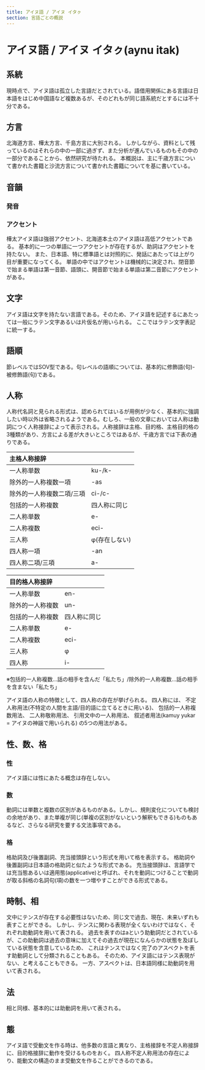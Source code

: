 ```yaml
---
title: アイヌ語 / アイヌ イタㇰ
section: 言語ごとの概説
---
```


# アイヌ語 / アイヌ イタㇰ(aynu itak)

## 系統

現時点で、アイヌ語は孤立した言語だとされている。語借用関係にある言語は日本語をはじめ中国語など複数あるが、そのどれもが同じ語系統だとするには不十分である。

## 方言

北海道方言、樺太方言、千島方言に大別される。
しかしながら、資料として残っているのはそれらの中の一部に過ぎず、また分析が進んでいるものもその中の一部分であることから、依然研究が待たれる。
本概説は、主に千歳方言について書かれた書籍と沙流方言について書かれた書籍についてを基に書いている。

## 音韻

### 発音

### アクセント

樺太アイヌ語は強弱アクセント、北海道本土のアイヌ語は高低アクセントである。
基本的に一つの単語に一つアクセントが存在するが、助詞はアクセントを持たない。
また、日本語、特に標準語とは対照的に、発話にあたっては上がり目が重要になってくる。
単語の中ではアクセントは機械的に決定され、閉音節で始まる単語は第一音節、語頭に、開音節で始まる単語は第二音節にアクセントがある。

## 文字

アイヌ語は文字を持たない言語である。そのため、アイヌ語を記述するにあたっては一般にラテン文字あるいは片仮名が用いられる。
ここではラテン文字表記に統一する。

## 語順

節レベルではSOV型である。句レベルの語順については、基本的に修飾語(句)-被修飾語(句)である。

## 人称

人称代名詞と見られる形式は、認められてはいるが用例が少なく、基本的に強調したい時以外は省略されるようである。むしろ、一般の文章においては人称は動詞につく人称接辞によって表示される。人称接辞は主格、目的格、主格目的格の3種類があり、方言による差が大きいところではあるが、千歳方言では下表の通りである。

| 主格人称接辞 |  |
| :-- | :-- |
| 一人称単数 | ku-/k- |
| 除外的一人称複数一項 | -as |
| 除外的一人称複数二項/三項 | ci-/c- |
| 包括的一人称複数 | 四人称に同じ |
| 二人称単数 | e- |
| 二人称複数 | eci- |
| 三人称 | φ(存在しない) |
| 四人称一項 | -an |
| 四人称二項/三項 | a- |

| 目的格人称接辞 |  |
| :-- | :-- |
| 一人称単数 | en- |
| 除外的一人称複数 | un- |
| 包括的一人称複数 | 四人称に同じ |
| 二人称単数 | e- |
| 二人称複数 | eci- |
| 三人称 | φ |
| 四人称 | i- |

※包括的一人称複数...話の相手を含んだ「私たち」/除外的一人称複数...話の相手を含まない「私たち」

アイヌ語の人称の特徴として、四人称の存在が挙げられる。
四人称には、
不定人称用法(不特定の人間を主語/目的語に立てるときに用いる)、
包括的一人称複数用法、
二人称敬称用法、
引用文中の一人称用法、
叙述者用法(kamuy yukar = アイヌの神謡で用いられる)
の5つの用法がある。

## 性、数、格

### 性

アイヌ語には性にあたる概念は存在しない。

### 数

動詞には単数と複数の区別があるものがある。しかし、規則変化についても検討の余地があり、また単複が同じ(単複の区別がないという解釈もできる)ものもあるなど、さらなる研究を要する文法事項である。

### 格

格助詞及び後置副詞、充当接頭辞という形式を用いて格を表示する。
格助詞や後置副詞は日本語の格助詞と似たような形式である。
充当接頭辞は、言語学では充当態あるいは適用態(applicative)と呼ばれ、それを動詞につけることで動詞が取る斜格の名詞句(項)の数を一つ増やすことができる形式である。

## 時制、相

文中にテンスが存在する必要性はないため、同じ文で過去、現在、未来いずれも表すことができる。
しかし、テンスに関わる表現が全くないわけではなく、それぞれ助動詞を用いて表される。
過去を表すのはaという助動詞だとされているが、この助動詞は過去の意味に加えてその過去が現在になんらかの状態を及ぼしている状態を含意しているため、
これはテンスではなく完了のアスペクトを表す助動詞として分類されることもある。
そのため、アイヌ語にはテンス表現がない、と考えることもできる。
一方、アスペクトは、日本語同様に助動詞を用いて表される。

## 法

相と同様、基本的には助動詞を用いて表される。

## 態

アイヌ語で受動文を作る時は、他多数の言語と異なり、主格接辞を不定人称接辞に、目的格接辞に動作を受けるものをおく。
四人称不定人称用法の存在により、能動文の構造のまま受動文を作ることができるのである。
